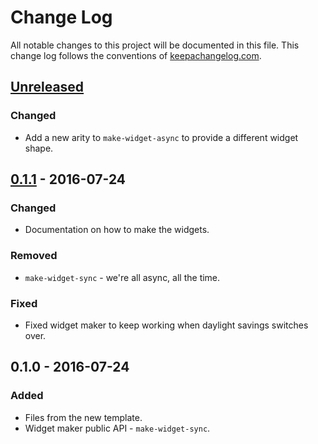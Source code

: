 # Change Log
All notable changes to this project will be documented in this file. This change log follows the conventions of [keepachangelog.com](http://keepachangelog.com/).

## [Unreleased]
### Changed
- Add a new arity to `make-widget-async` to provide a different widget shape.

## [0.1.1] - 2016-07-24
### Changed
- Documentation on how to make the widgets.

### Removed
- `make-widget-sync` - we're all async, all the time.

### Fixed
- Fixed widget maker to keep working when daylight savings switches over.

## 0.1.0 - 2016-07-24
### Added
- Files from the new template.
- Widget maker public API - `make-widget-sync`.

[Unreleased]: https://github.com/your-name/chickn/compare/0.1.1...HEAD
[0.1.1]: https://github.com/your-name/chickn/compare/0.1.0...0.1.1
